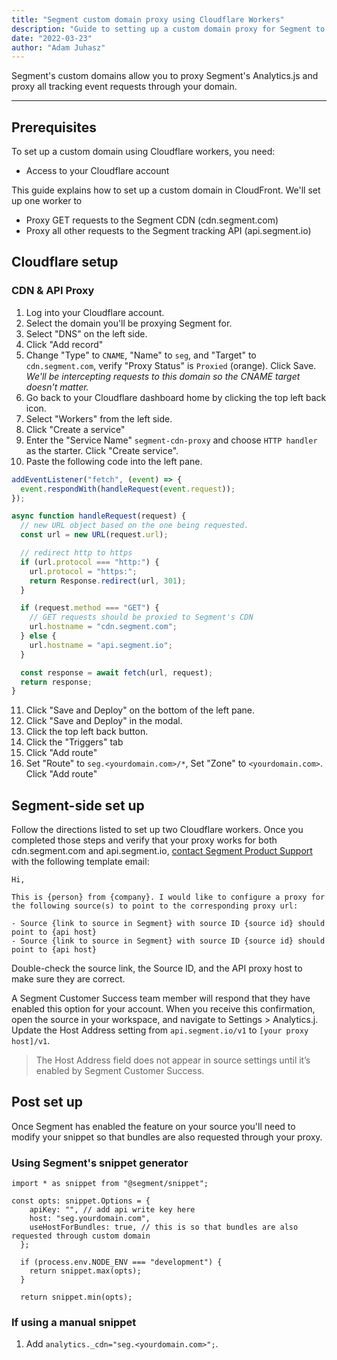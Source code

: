 ```yaml
---
title: "Segment custom domain proxy using Cloudflare Workers"
description: "Guide to setting up a custom domain proxy for Segment to improve data acquisition"
date: "2022-03-23"
author: "Adam Juhasz"
---
```


Segment's custom domains allow you to proxy Segment's Analytics.js and proxy all tracking event requests through your domain.

---

## Prerequisites

To set up a custom domain using Cloudflare workers, you need:

- Access to your Cloudflare account

This guide explains how to set up a custom domain in CloudFront. We'll set up one worker to

- Proxy GET requests to the Segment CDN (cdn.segment.com)
- Proxy all other requests to the Segment tracking API (api.segment.io)

## Cloudflare setup

### CDN & API Proxy

1. Log into your Cloudflare account.
2. Select the domain you'll be proxying Segment for.
3. Select "DNS" on the left side.
4. Click "Add record"
5. Change "Type" to `CNAME`, "Name" to `seg`, and "Target" to `cdn.segment.com`, verify "Proxy Status" is `Proxied` (orange). Click Save. _We'll be intercepting requests to this domain so the CNAME target doesn't matter._
6. Go back to your Cloudflare dashboard home by clicking the top left back icon.
7. Select "Workers" from the left side.
8. Click "Create a service"
9. Enter the "Service Name" `segment-cdn-proxy` and choose `HTTP handler` as the starter. Click "Create service".
10. Paste the following code into the left pane.

```javascript
addEventListener("fetch", (event) => {
  event.respondWith(handleRequest(event.request));
});

async function handleRequest(request) {
  // new URL object based on the one being requested.
  const url = new URL(request.url);

  // redirect http to https
  if (url.protocol === "http:") {
    url.protocol = "https:";
    return Response.redirect(url, 301);
  }

  if (request.method === "GET") {
    // GET requests should be proxied to Segment's CDN
    url.hostname = "cdn.segment.com";
  } else {
    url.hostname = "api.segment.io";
  }

  const response = await fetch(url, request);
  return response;
}
```

11. Click "Save and Deploy" on the bottom of the left pane.
12. Click "Save and Deploy" in the modal.
13. Click the top left back button.
14. Click the "Triggers" tab
15. Click "Add route"
16. Set "Route" to `seg.<yourdomain.com>/*`, Set "Zone" to `<yourdomain.com>`. Click "Add route"

## Segment-side set up

Follow the directions listed to set up two Cloudflare workers. Once you completed those steps and verify that your proxy works for both cdn.segment.com and api.segment.io, [contact Segment Product Support](https://segment.com/help/contact/) with the following template email:

```
Hi,

This is {person} from {company}. I would like to configure a proxy for the following source(s) to point to the corresponding proxy url:

- Source {link to source in Segment} with source ID {source id} should point to {api host}
- Source {link to source in Segment} with source ID {source id} should point to {api host}
```

Double-check the source link, the Source ID, and the API proxy host to make sure they are correct.

A Segment Customer Success team member will respond that they have enabled this option for your account. When you receive this confirmation, open the source in your workspace, and navigate to Settings > Analytics.j. Update the Host Address setting from `api.segment.io/v1` to `[your proxy host]/v1`.

> The Host Address field does not appear in source settings until it’s enabled by Segment Customer Success.

## Post set up

Once Segment has enabled the feature on your source you'll need to modify your snippet so that bundles are also requested through your proxy.

### Using Segment's snippet generator

```
import * as snippet from "@segment/snippet";

const opts: snippet.Options = {
    apiKey: "", // add api write key here
    host: "seg.yourdomain.com",
    useHostForBundles: true, // this is so that bundles are also requested through custom domain
  };

  if (process.env.NODE_ENV === "development") {
    return snippet.max(opts);
  }

  return snippet.min(opts);
```

### If using a manual snippet

1. Add `analytics._cdn="seg.<yourdomain.com>";`.
